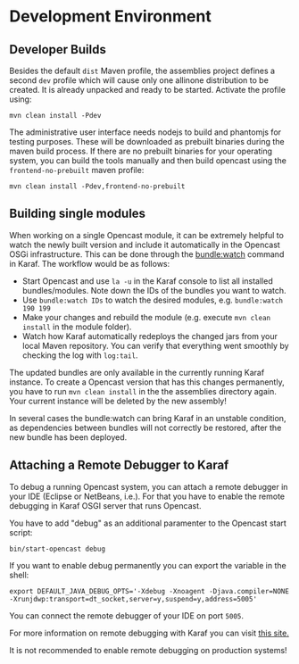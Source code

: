 Development Environment
=======================

Developer Builds
----------------

Besides the default `dist` Maven profile, the assemblies project defines a second `dev` profile which will cause only
one allinone distribution to be created. It is already unpacked and ready to be started. Activate the profile using:

    mvn clean install -Pdev
    
The administrative user interface needs nodejs to build and phantomjs for testing purposes. These will be downloaded as prebuilt binaries during the maven build process. If there are no prebuilt binaries for your operating system, you can build the tools manually and then build opencast using the `frontend-no-prebuilt` maven profile:

    mvn clean install -Pdev,frontend-no-prebuilt

Building single modules
-----------------------

When working on a single Opencast module, it can be extremely helpful to watch the newly built version and include
it automatically in the Opencast OSGi infrastructure. This can be done through the
[bundle:watch](https://karaf.apache.org/manual/latest/commands/bundle-watch.html) command in Karaf. The workflow would
be as follows:

 - Start Opencast and use `la -u` in the Karaf console to list all installed bundles/modules. Note down the IDs of the
   bundles you want to watch.
 - Use `bundle:watch IDs` to watch the desired modules, e.g. `bundle:watch 190 199`
 - Make your changes and rebuild the module (e.g. execute `mvn clean install` in the module folder).
 - Watch how Karaf automatically redeploys the changed jars from your local Maven repository. You can verify that
   everything went smoothly by checking the log with `log:tail`.

The updated bundles are only available in the currently running Karaf instance. To create a Opencast version that has
this changes permanently, you have to run `mvn clean install` in the the assemblies directory again. Your current
instance will be deleted by the new assembly!

In several cases the bundle:watch can bring Karaf in an unstable condition, as dependencies between bundles will not
correctly be restored, after the new bundle has been deployed.


Attaching a Remote Debugger to Karaf
------------------------------------

To debug a running Opencast system, you can attach a remote debugger in your IDE (Eclipse or NetBeans, i.e.). For that
you have to enable the remote debugging in Karaf OSGI server that runs Opencast.

You have to add "debug" as an additional paramenter to the Opencast start script:

    bin/start-opencast debug

If you want to enable debug permanently you can export the variable in the shell:

    export DEFAULT_JAVA_DEBUG_OPTS='-Xdebug -Xnoagent -Djava.compiler=NONE -Xrunjdwp:transport=dt_socket,server=y,suspend=y,address=5005'

You can connect the remote debugger of your IDE on port `5005`.

For more information on remote debugging with Karaf you can visit [this
site.](https://karaf.apache.org/manual/latest/developers-guide/debugging.html)

It is not recommended to enable remote debugging on production systems!

